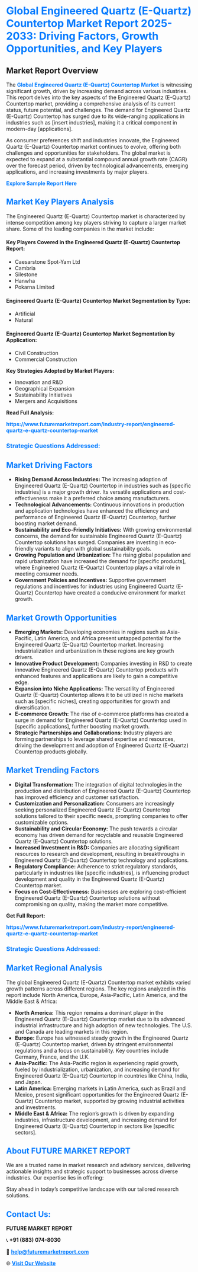 <h1 style="color: #007BFF;">Global Engineered Quartz (E-Quartz) Countertop Market Report 2025-2033: Driving Factors, Growth Opportunities, and Key Players</h1>

<section id="overview">
<h2>Market Report Overview</h2>
<p>The <a href="https://www.futuremarketreport.com/industry-report/engineered-quartz-e-quartz-countertop-market" style="color: #007BFF; text-decoration: none;"><strong>Global Engineered Quartz (E-Quartz) Countertop Market</strong></a> is witnessing significant growth, driven by increasing demand across various industries. This report delves into the key aspects of the Engineered Quartz (E-Quartz) Countertop market, providing a comprehensive analysis of its current status, future potential, and challenges. The demand for Engineered Quartz (E-Quartz) Countertop has surged due to its wide-ranging applications in industries such as [insert industries], making it a critical component in modern-day [applications].</p>
<p>As consumer preferences shift and industries innovate, the Engineered Quartz (E-Quartz) Countertop market continues to evolve, offering both challenges and opportunities for stakeholders. The global market is expected to expand at a substantial compound annual growth rate (CAGR) over the forecast period, driven by technological advancements, emerging applications, and increasing investments by major players.</p>
</section>

<section id="overview">
<p><a href="https://www.futuremarketreport.com/request-sample/reportId=84107" style="color: #007BFF; text-decoration: none;"><strong>Explore Sample Report Here</strong></a></p>
</section>

<section id="key-players">
<h2 style="color: #007BFF;">Market Key Players Analysis</h2>
<p>The Engineered Quartz (E-Quartz) Countertop market is characterized by intense competition among key players striving to capture a larger market share. Some of the leading companies in the market include:</p>
<h4>Key Players Covered in the Engineered Quartz (E-Quartz) Countertop Report:</h4>
<ul><li>Caesarstone Spot-Yam Ltd</li><li>Cambria</li><li>Silestone</li><li>Hanwha</li><li>Pokarna Limited</li></ul>
<h4>Engineered Quartz (E-Quartz) Countertop Market Segmentation by Type:</h4>
<ul><li>Artificial</li><li>Natural</li></ul>

<h4>Engineered Quartz (E-Quartz) Countertop Market Segmentation by Application:</h4>
<ul><li>Civil Construction</li><li>Commercial Construction</li></ul>
<p><strong>Key Strategies Adopted by Market Players:</strong></p>
<ul>
<li>Innovation and R&D</li>
<li>Geographical Expansion</li>
<li>Sustainability Initiatives</li>
<li>Mergers and Acquisitions</li>
</ul>
</section>

<section>
<p><strong>Read Full Analysis: </strong></p><a href="https://www.futuremarketreport.com/industry-report/engineered-quartz-e-quartz-countertop-market" style="color: #007BFF; text-decoration: none;"><strong>https://www.futuremarketreport.com/industry-report/engineered-quartz-e-quartz-countertop-market</strong></a>
<h3 style="color: #007BFF;">Strategic Questions Addressed:</h3>
</section>

<section id="driving-factors">
<h2 style="color: #007BFF;">Market Driving Factors</h2>
<ul>
<li><strong>Rising Demand Across Industries:</strong> The increasing adoption of Engineered Quartz (E-Quartz) Countertop in industries such as [specific industries] is a major growth driver. Its versatile applications and cost-effectiveness make it a preferred choice among manufacturers.</li>
<li><strong>Technological Advancements:</strong> Continuous innovations in production and application technologies have enhanced the efficiency and performance of Engineered Quartz (E-Quartz) Countertop, further boosting market demand.</li>
<li><strong>Sustainability and Eco-Friendly Initiatives:</strong> With growing environmental concerns, the demand for sustainable Engineered Quartz (E-Quartz) Countertop solutions has surged. Companies are investing in eco-friendly variants to align with global sustainability goals.</li>
<li><strong>Growing Population and Urbanization:</strong> The rising global population and rapid urbanization have increased the demand for [specific products], where Engineered Quartz (E-Quartz) Countertop plays a vital role in meeting consumer needs.</li>
<li><strong>Government Policies and Incentives:</strong> Supportive government regulations and incentives for industries using Engineered Quartz (E-Quartz) Countertop have created a conducive environment for market growth.</li>
</ul>
</section>

<section id="growth-opportunities">
<h2 style="color: #007BFF;">Market Growth Opportunities</h2>
<ul>
<li><strong>Emerging Markets:</strong> Developing economies in regions such as Asia-Pacific, Latin America, and Africa present untapped potential for the Engineered Quartz (E-Quartz) Countertop market. Increasing industrialization and urbanization in these regions are key growth drivers.</li>
<li><strong>Innovative Product Development:</strong> Companies investing in R&D to create innovative Engineered Quartz (E-Quartz) Countertop products with enhanced features and applications are likely to gain a competitive edge.</li>
<li><strong>Expansion into Niche Applications:</strong> The versatility of Engineered Quartz (E-Quartz) Countertop allows it to be utilized in niche markets such as [specific niches], creating opportunities for growth and diversification.</li>
<li><strong>E-commerce Growth:</strong> The rise of e-commerce platforms has created a surge in demand for Engineered Quartz (E-Quartz) Countertop used in [specific applications], further boosting market growth.</li>
<li><strong>Strategic Partnerships and Collaborations:</strong> Industry players are forming partnerships to leverage shared expertise and resources, driving the development and adoption of Engineered Quartz (E-Quartz) Countertop products globally.</li>
</ul>
</section>

<section id="trending-factors">
<h2 style="color: #007BFF;">Market Trending Factors</h2>
<ul>
<li><strong>Digital Transformation:</strong> The integration of digital technologies in the production and distribution of Engineered Quartz (E-Quartz) Countertop has improved efficiency and customer satisfaction.</li>
<li><strong>Customization and Personalization:</strong> Consumers are increasingly seeking personalized Engineered Quartz (E-Quartz) Countertop solutions tailored to their specific needs, prompting companies to offer customizable options.</li>
<li><strong>Sustainability and Circular Economy:</strong> The push towards a circular economy has driven demand for recyclable and reusable Engineered Quartz (E-Quartz) Countertop solutions.</li>
<li><strong>Increased Investment in R&D:</strong> Companies are allocating significant resources to research and development, resulting in breakthroughs in Engineered Quartz (E-Quartz) Countertop technology and applications.</li>
<li><strong>Regulatory Compliance:</strong> Adherence to strict regulatory standards, particularly in industries like [specific industries], is influencing product development and quality in the Engineered Quartz (E-Quartz) Countertop market.</li>
<li><strong>Focus on Cost-Effectiveness:</strong> Businesses are exploring cost-efficient Engineered Quartz (E-Quartz) Countertop solutions without compromising on quality, making the market more competitive.</li>
</ul>
</section>

<section>
<p><strong>Get Full Report: </strong></p><a href="https://www.futuremarketreport.com/industry-report/engineered-quartz-e-quartz-countertop-market" style="color: #007BFF; text-decoration: none;"><strong>https://www.futuremarketreport.com/industry-report/engineered-quartz-e-quartz-countertop-market</strong></a>
<h3 style="color: #007BFF;">Strategic Questions Addressed:</h3>
</section>


<section id="regional-analysis">
<h2 style="color: #007BFF;">Market Regional Analysis</h2>
<p>The global Engineered Quartz (E-Quartz) Countertop market exhibits varied growth patterns across different regions. The key regions analyzed in this report include North America, Europe, Asia-Pacific, Latin America, and the Middle East & Africa:</p>
<ul>
<li><strong>North America:</strong> This region remains a dominant player in the Engineered Quartz (E-Quartz) Countertop market due to its advanced industrial infrastructure and high adoption of new technologies. The U.S. and Canada are leading markets in this region.</li>
<li><strong>Europe:</strong> Europe has witnessed steady growth in the Engineered Quartz (E-Quartz) Countertop market, driven by stringent environmental regulations and a focus on sustainability. Key countries include Germany, France, and the U.K.</li>
<li><strong>Asia-Pacific:</strong> The Asia-Pacific region is experiencing rapid growth, fueled by industrialization, urbanization, and increasing demand for Engineered Quartz (E-Quartz) Countertop in countries like China, India, and Japan.</li>
<li><strong>Latin America:</strong> Emerging markets in Latin America, such as Brazil and Mexico, present significant opportunities for the Engineered Quartz (E-Quartz) Countertop market, supported by growing industrial activities and investments.</li>
<li><strong>Middle East & Africa:</strong> The region’s growth is driven by expanding industries, infrastructure development, and increasing demand for Engineered Quartz (E-Quartz) Countertop in sectors like [specific sectors].</li>
</ul>
</section>

<footer>
<h2 style="color: #007BFF;">About FUTURE MARKET REPORT</h2>
<p>We are a trusted name in market research and advisory services, delivering actionable insights and strategic support to businesses across diverse industries. Our expertise lies in offering:</p>

<p>Stay ahead in today’s competitive landscape with our tailored research solutions.</p>

<h2 style="color: #007BFF;">Contact Us:</h2>
<p><strong>FUTURE MARKET REPORT</strong></p>
<p>📞 <strong>+91 (883) 074-8030</strong></p>
<p>📧 <strong><a href="mailto:help@futuremarketreport.com" style="color: #007BFF;">help@futuremarketreport.com</a></strong></p>
<p>🌐 <strong><a href="https://www.futuremarketreport.com/" style="color: #007BFF;">Visit Our Website</a></strong></p>
</footer>